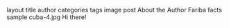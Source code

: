 layout	title	author	categories	tags	image
post
About the Author
Fariba
facts
sample
cuba-4.jpg
Hi there!
